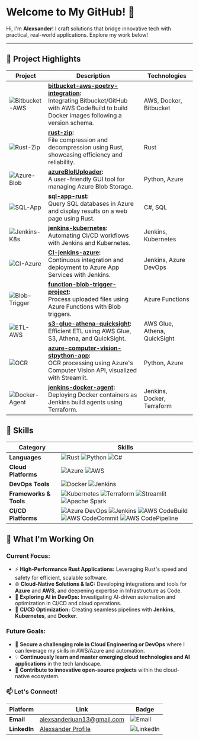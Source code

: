 # Welcome to My GitHub! 👋

Hi, I'm **Alexsander**! I craft solutions that bridge innovative tech with practical, real-world applications. Explore my work below!

---

## 🚀 Project Highlights

| Project                                                                                                | Description                                                                                                                                                                                                              | Technologies                 |
|--------------------------------------------------------------------------------------------------------|--------------------------------------------------------------------------------------------------------------------------------------------------------------------------------------------------------------------------|------------------------------|
| ![Bitbucket-AWS](https://img.shields.io/badge/Bitbucket--AWS-Integration-orange?style=flat&logo=aws)   | **[bitbucket-aws-poetry-integration](https://github.com/alexsander-projects/bitbucket-aws-poetry-integration):<br/>** Integrating Bitbucket/GitHub with AWS CodeBuild to build Docker images following a version schema. | AWS, Docker, Bitbucket       |
| ![Rust-Zip](https://img.shields.io/badge/Rust-Zip-blue?style=flat&logo=rust)                           | **[rust-zip](https://github.com/alexsander-projects/rust-zip):<br/>** File compression and decompression using Rust, showcasing efficiency and reliability.                                                              | Rust                         |
| ![Azure-Blob](https://img.shields.io/badge/Azure-Blob-blue?style=flat&logo=microsoft-azure)            | **[azureBlolUploader](https://github.com/alexsander-projects/azureBlobUploaderPerf):<br/>** A user-friendly GUI tool for managing Azure Blob Storage.                                                          | Python, Azure                  |
| ![SQL-App](https://img.shields.io/badge/SQL-App-green?style=flat&logo=sqlite)                          | **[sql-app-rust](https://github.com/alexsander-projects/sql-app-rust):<br/>** Query SQL databases in Azure and display results on a web page using Rust.                                                                 | C#, SQL                      |
| ![Jenkins-K8s](https://img.shields.io/badge/Jenkins-Kubernetes-brightgreen?style=flat&logo=jenkins)    | **[jenkins-kubernetes](https://github.com/alexsander-projects/jenkins-kubernetes):<br/>** Automating CI/CD workflows with Jenkins and Kubernetes.                                                                        | Jenkins, Kubernetes          |
| ![CI-Azure](https://img.shields.io/badge/CI-Azure-yellow?style=flat&logo=azure-devops)                 | **[CI-jenkins-azure](https://github.com/alexsander-projects/CI-jenkins-azure):<br/>** Continuous integration and deployment to Azure App Services with Jenkins.                                                          | Jenkins, Azure DevOps        |
| ![Blob-Trigger](https://img.shields.io/badge/Azure-Blob--Trigger-blue?style=flat&logo=azure-functions) | **[function-blob-trigger-project](https://github.com/alexsander-projects/function-blob-trigger-project):<br/>** Process uploaded files using Azure Functions with Blob triggers.                                         | Azure Functions              |
| ![ETL-AWS](https://img.shields.io/badge/ETL-AWS-red?style=flat&logo=amazon-aws)                        | **[s3-glue-athena-quicksight](https://github.com/alexsander-projects/s3-glue-athena-quicksight):<br/>** Efficient ETL using AWS Glue, S3, Athena, and QuickSight.                                                        | AWS Glue, Athena, QuickSight |
| ![OCR](https://img.shields.io/badge/Azure-OCR-green?style=flat&logo=microsoft-azure)                   | **[azure-computer-vision-stpython-app](https://github.com/alexsander-projects/azure-computer-vision-stpython-app):<br/>** OCR processing using Azure's Computer Vision API, visualized with Streamlit.                   | Python, Azure                |
| ![Docker-Agent](https://img.shields.io/badge/Jenkins-Docker-blue?style=flat&logo=docker)               | **[jenkins-docker-agent](https://github.com/alexsander-projects/jenkins-docker-agent):<br/>** Deploying Docker containers as Jenkins build agents using Terraform.                                                       | Jenkins, Docker, Terraform   |


## 🔧 Skills

| Category               | Skills                                                                                                                                                                                                                                                                                                                                                                                                                                                                                      |
|------------------------|---------------------------------------------------------------------------------------------------------------------------------------------------------------------------------------------------------------------------------------------------------------------------------------------------------------------------------------------------------------------------------------------------------------------------------------------------------------------------------------------|
| **Languages**          | ![Rust](https://img.shields.io/badge/-Rust-orange?style=flat&logo=rust) ![Python](https://img.shields.io/badge/-Python-blue?style=flat&logo=python) ![C#](https://img.shields.io/badge/-C%23-purple?style=flat&logo=csharp)                                                                                                                                                                                                                                                                 |
| **Cloud Platforms**    | ![Azure](https://img.shields.io/badge/-Azure-blue?style=flat&logo=microsoft-azure) ![AWS](https://img.shields.io/badge/-AWS-orange?style=flat&logo=amazon-aws)                                                                                                                                                                                                                                                                                                                              |
| **DevOps Tools**       | ![Docker](https://img.shields.io/badge/-Docker-blue?style=flat&logo=docker) ![Jenkins](https://img.shields.io/badge/-Jenkins-red?style=flat&logo=jenkins)                                                                                                                                                                                                                                                                                                                                   |
| **Frameworks & Tools** | ![Kubernetes](https://img.shields.io/badge/-Kubernetes-blue?style=flat&logo=kubernetes) ![Terraform](https://img.shields.io/badge/-Terraform-blueviolet?style=flat&logo=terraform) ![Streamlit](https://img.shields.io/badge/-Streamlit-brightgreen?style=flat&logo=streamlit) ![Apache Spark](https://img.shields.io/badge/-Apache%20Spark-yellow?style=flat&logo=apachespark)                                                                                                             |
| **CI/CD Platforms**    | ![Azure DevOps](https://img.shields.io/badge/-Azure%20DevOps-blue?style=flat&logo=azure-devops) ![Jenkins](https://img.shields.io/badge/-Jenkins-red?style=flat&logo=jenkins) ![AWS CodeBuild](https://img.shields.io/badge/-AWS%20CodeBuild-orange?style=flat&logo=amazon-aws) ![AWS CodeCommit](https://img.shields.io/badge/-AWS%20CodeCommit-orange?style=flat&logo=amazon-aws) ![AWS CodePipeline](https://img.shields.io/badge/-AWS%20CodePipeline-orange?style=flat&logo=amazon-aws) |


## 🌱 What I'm Working On

### Current Focus:
- ⚡ **High-Performance Rust Applications:** Leveraging Rust's speed and safety for efficient, scalable software.
- 🌐 **Cloud-Native Solutions & IaC:** Developing integrations and tools for **Azure** and **AWS**, and deepening expertise in Infrastructure as Code.
- 🤖 **Exploring AI in DevOps:** Investigating AI-driven automation and optimization in CI/CD and cloud operations.
- 🚀 **CI/CD Optimization:** Creating seamless pipelines with **Jenkins**, **Kubernetes**, and **Docker**.

### Future Goals:
- 🎯 **Secure a challenging role in Cloud Engineering or DevOps** where I can leverage my skills in AWS/Azure and automation.
- 💡 **Continuously learn and master emerging cloud technologies and AI applications** in the tech landscape.
- 🤝 **Contribute to innovative open-source projects** within the cloud-native ecosystem.

### 📫 Let's Connect!

| Platform           | Link                                                                         | Badge                                                                             |
|--------------------|------------------------------------------------------------------------------|-----------------------------------------------------------------------------------|
| **Email**          | [alexsanderjuan13@gmail.com](mailto:alexsanderjuan13@gmail.com)              | ![Email](https://img.shields.io/badge/-Email-blue?style=flat&logo=gmail)          |
| **LinkedIn**       | [Alexsander Profile](https://www.linkedin.com/in/juan-alexsander-2674b0228/) | ![LinkedIn](https://img.shields.io/badge/-LinkedIn-blue?style=flat&logo=linkedin) |
